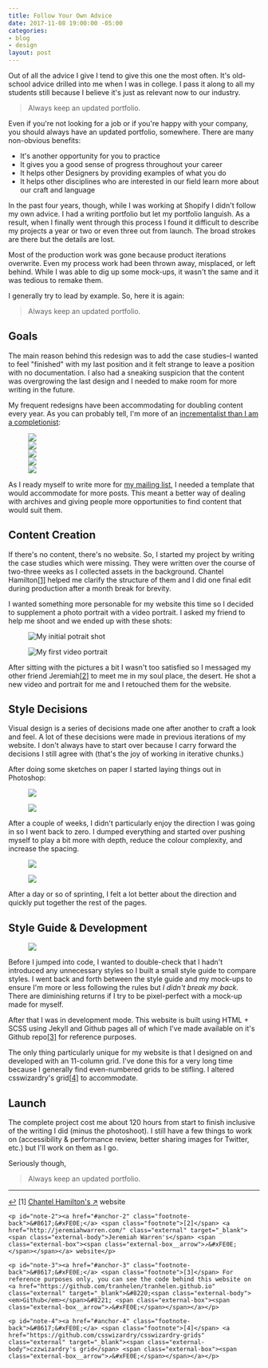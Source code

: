 ```yaml
---
title: Follow Your Own Advice
date: 2017-11-08 19:00:00 -05:00
categories:
- blog
- design
layout: post
---
```


Out of all the advice I give I tend to give this one the most often. It's old-school advice drilled into me when I was in college. I pass it along to all my students still because I believe it's just as relevant now to our industry. 

<blockquote class="large">
	<p>Always keep an updated portfolio.</p>
</blockquote>

Even if you're not looking for a job or if you're happy with your company, you should always have an updated portfolio, somewhere. There are many non-obvious benefits:

- It's another opportunity for you to practice
- It gives you a good sense of progress throughout your career
- It helps other Designers by providing examples of what you do
- It helps other disciplines who are interested in our field learn more about our craft and language

In the past four years, though, while I was working at Shopify I didn't follow my own advice. I had a writing portfolio but let my portfolio languish. As a result, when I finally went through this process I found it difficult to describe my projects a year or two or even three out from launch. The broad strokes are there but the details are lost.

Most of the production work was gone because product iterations overwrite. Even my process work had been thrown away, misplaced, or left behind. While I was able to dig up some mock-ups, it wasn't the same and it was tedious to remake them.

I generally try to lead by example. So, here it is again:

<blockquote class="large">
	<p>Always keep an updated portfolio.</p>
</blockquote>

## Goals

The main reason behind this redesign was to add the case studies–I wanted to feel "finished" with my last position and it felt strange to leave a position with no documentation. I also had a sneaking suspicion that the content was overgrowing the last design and I needed to make room for more writing in the future.

My frequent redesigns have been accommodating for doubling content every year. As you can probably tell, I'm more of an <a href="/payingattention">incrementalist than I am a completionist</a>:

<figure>
	<div class="grid">
		<div class="grid__item one-half three--one-fifth">
			<a href="https://dribbble.com/shots/1434766-v3-0-Website-Redesign" class="wimage"><img src="https://cdn.dribbble.com/users/144905/screenshots/1434766/website_1x.png"></a>
		</div>
		<div class="grid__item one-half three--one-fifth">
			<a href="https://dribbble.com/shots/2047524-V5-0-Website-Redesign" class="wimage"><img src="https://cdn.dribbble.com/users/144905/screenshots/2047524/v5.0-website-redesign_1x.png"></a>
		</div>
		<div class="grid__item one-half three--one-fifth">
			<a href="https://dribbble.com/shots/2525431-V6-0-Website-Redesign" class="wimage"><img src="https://cdn.dribbble.com/users/144905/screenshots/2525431/v6_1x.png"></a>
		</div>
		<div class="grid__item one-half three--one-fifth">
			<a href="https://dribbble.com/shots/2697004-V7-0-Website-Redesign" class="wimage"><img src="https://cdn.dribbble.com/users/144905/screenshots/2697004/v7_1x.png"></a>
		</div>
		<div class="grid__item one-half three--one-fifth">
			<a href="https://dribbble.com/shots/2886184-V8-0-Redesign" class="wimage"><img src="https://cdn.dribbble.com/users/144905/screenshots/2886184/fullcircle_1x.png"></a>
		</div>
	</div>
</figure>

As I ready myself to write more for <a href="/mailinglist.html">my mailing list</a>, I needed a template that would accommodate for more posts. This meant a better way of dealing with archives and giving people more opportunities to find content that would suit them.

## Content Creation

If there's no content, there's no website. So, I started my project by writing the case studies which were missing. They were written over the course of two-three weeks as I collected assets in the background. Chantel Hamilton<a id="anchor-1" href="#note-1" class="fieldnotes-anchor">[1]</a> helped me clarify the structure of them and I did one final edit during production after a month break for brevity. 

I wanted something more personable for my website this time so I decided to supplement a photo portrait with a video portrait. I asked my friend to help me shoot and we ended up with these shots:

<div class="grid">
	<div class="grid__item three--three-fifths">
		<figure><img src="/img/post/86-portrait.jpg" alt="My initial potrait shot"></figure>
	</div>
	<div class="grid__item three--two-fifths">
		<figure><img src="/img/post/86-portraitgif.gif" alt="My first video portrait"></figure>
	</div>
</div>

After sitting with the pictures a bit I wasn't too satisfied so I messaged my other friend Jeremiah<a id="anchor-2" href="#note-2" class="fieldnotes-anchor">[2]</a> to meet me in my soul place, the desert. He shot a new video and portrait for me and I retouched them for the website.

## Style Decisions

Visual design is a series of decisions made one after another to craft a look and feel. A lot of these decisions were made in previous iterations of my website. I don't always have to start over because I carry forward the decisions I still agree with (that's the joy of working in iterative chunks.) 

After doing some sketches on paper I started laying things out in Photoshop:

<div class="grid">
	<div class="grid__item three--one-half">
		<figure><img src="/img/post/86-firstiteration.jpg" class="first iteration of the main pages"></figure>
	</div>
	<div class="grid__item three--one-half">
		<figure><img src="/img/post/86-firstiteration2.jpg" class="second iteration of the pages"></figure>
	</div>
</div>

After a couple of weeks, I didn't particularly enjoy the direction I was going in so I went back to zero. I dumped everything and started over pushing myself to play a bit more with depth, reduce the colour complexity, and increase the spacing.

<figure>
	<img src="/img/post/86-seconditeration.jpg">
</figure>
<figure>
	<img src="/img/post/86-seconditeration2.jpg">
</figure>

After a day or so of sprinting, I felt a lot better about the direction and quickly put together the rest of the pages.

## Style Guide & Development

<figure class="left two-fifths three--one-fifth">
	<a href="https://dribbble.com/shots/3914162-V9-0-Style-Guide" class="wimage"><img src="https://cdn.dribbble.com/users/144905/screenshots/3914162/helen9-styleguide.jpg"></a>
</figure>

Before I jumped into code, I wanted to double-check that I hadn't introduced any unnecessary styles so I built a small style guide to compare styles. I went back and forth between the style guide and my mock-ups to ensure I'm more or less following the rules but <em>I didn't break my back.</em> There are diminishing returns if I try to be pixel-perfect with a mock-up made for myself.

After that I was in development mode. This website is built using HTML + SCSS using Jekyll and Github pages all of which I've made available on it's Github repo<a id="anchor-3" href="#note-3" class="fieldnotes-anchor">[3]</a> for reference purposes.

The only thing particularly unique for my website is that I designed on and developed with an 11-column grid. I've done this for a very long time because I generally find even-numbered grids to be stifling. I altered csswizardry's grid<a id="anchor-4" href="#note-4" class="fieldnotes-anchor">[4]</a> to accommodate.

## Launch

The complete project cost me about 120 hours from start to finish inclusive of the writing I did (minus the photoshoot). I still have a few things to work on (accessibility & performance review, better sharing images for Twitter, etc.) but I'll work on them as I go.

Seriously though,

<blockquote class="large">
	<p>Always keep an updated portfolio.</p>
</blockquote>

<hr class="small">

<div class="fieldnotes">
    <p id="note-1"><a href="#anchor-1" class="footnote-back">&#8617;&#xFE0E;</a> <span class="footnote">[1]</span> <a href="http://afterwordscommunications.com/" class="external" target="_blank"><span class="external-body">Chantel Hamilton's</span> <span class="external-box"><span class="external-box__arrow">↗&#xFE0E;</span></span></a> website</p>

    <p id="note-2"><a href="#anchor-2" class="footnote-back">&#8617;&#xFE0E;</a> <span class="footnote">[2]</span> <a href="http://jeremiahwarren.com/" class="external" target="_blank"><span class="external-body">Jeremiah Warren's</span> <span class="external-box"><span class="external-box__arrow">↗&#xFE0E;</span></span></a> website</p>

    <p id="note-3"><a href="#anchor-3" class="footnote-back">&#8617;&#xFE0E;</a> <span class="footnote">[3]</span> For reference purposes only, you can see the code behind this website on <a href="https://github.com/tranhelen/tranhelen.github.io" class="external" target="_blank">&#8220;<span class="external-body"><em>Github</em></span>&#8221; <span class="external-box"><span class="external-box__arrow">↗&#xFE0E;</span></span></a></p>

    <p id="note-4"><a href="#anchor-4" class="footnote-back">&#8617;&#xFE0E;</a> <span class="footnote">[4]</span> <a href="https://github.com/csswizardry/csswizardry-grids" class="external" target="_blank"><span class="external-body">czzwizardry's grid</span> <span class="external-box"><span class="external-box__arrow">↗&#xFE0E;</span></span></a></p>
</div>